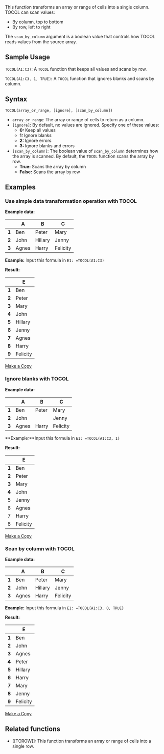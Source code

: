This function transforms an array or range of cells into a single column. TOCOL can scan values:

* By column, top to bottom
* By row, left to right

The `scan_by_column` argument is a boolean value that controls how TOCOL reads values from the source array.

Sample Usage
------------

`TOCOL(A1:C3)`: A `TOCOL` function that keeps all values and scans by row.

`TOCOL(A1:C3, 1, TRUE)`: A `TOCOL` function that ignores blanks and scans by column.

Syntax
------

`TOCOL(array_or_range, [ignore], [scan_by_column])`

* `array_or_range`: The array or range of cells to return as a column.
* `[ignore]`: By default, no values are ignored. Specify one of these values:
  + **0:** Keep all values
  + **1:** Ignore blanks
  + **2:** Ignore errors
  + **3:** Ignore blanks and errors
* `[scan_by_column]`: The boolean value of `scan_by_column` determines how the array is scanned. By default, the `TOCOL` function scans the array by row.
  + **True:** Scans the array by column
  + **False:** Scans the array by row

Examples
--------

### Use simple data transformation operation with TOCOL

**Example data:**

|  | **A** | **B** | **C** |
| --- | --- | --- | --- |
| **1** | Ben | Peter | Mary |
| **2** | John | Hillary | Jenny |
| **3** | Agnes | Harry | Felicity |

**Example:** Input this formula in `E1: =TOCOL(A1:C3)`

**Result:**

|  | **E** |
| --- | --- |
| **1** | Ben |
| **2** | Peter |
| **3** | Mary |
| **4** | John |
| **5** | Hillary |
| **6** | Jenny |
| **7** | Agnes |
| **8** | Harry |
| **9** | Felicity |

[Make a Copy](https://docs.google.com/spreadsheets/d/1yAEE7SWpVHfhhO5Z0mv5p843DPBvu_ge0WTYOIdnINI/copy)

### Ignore blanks with TOCOL

**Example data:**

|  | **A** | **B** | **C** |
| --- | --- | --- | --- |
| **1** | Ben | Peter | Mary |
| **2** | John |  | Jenny |
| **3** | Agnes | Harry | Felicity |

**Example:**Input this formula in `E1: =TOCOL(A1:C3, 1)`

**Result:**

|  | **E** |
| --- | --- |
| **1** | Ben |
| **2** | Peter |
| **3** | Mary |
| **4** | John |
| 5 | Jenny |
| 6 | Agnes |
| 7 | Harry |
| 8 | Felicity |

[Make a Copy](https://docs.google.com/spreadsheets/d/1yAEE7SWpVHfhhO5Z0mv5p843DPBvu_ge0WTYOIdnINI/copy#gid=1309790498)

### Scan by column with TOCOL

**Example data:**

|  | **A** | **B** | **C** |
| --- | --- | --- | --- |
| **1** | Ben | Peter | Mary |
| **2** | John | Hillary | Jenny |
| **3** | Agnes | Harry | Felicity |

**Example:** Input this formula in `E1: =TOCOL(A1:C3, 0, TRUE)`

**Result:**

|  | **E** |
| --- | --- |
| **1** | Ben |
| **2** | John |
| **3** | Agnes |
| **4** | Peter |
| **5** | Hillary |
| **6** | Harry |
| **7** | Mary |
| **8** | Jenny |
| **9** | Felicity |

[Make a Copy](https://docs.google.com/spreadsheets/d/1yAEE7SWpVHfhhO5Z0mv5p843DPBvu_ge0WTYOIdnINI/copy#gid=2044216832)

Related functions
-----------------

* [[TOROW]]: This function transforms an array or range of cells into a single row.